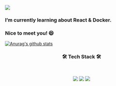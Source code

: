 <img src="https://capsule-render.vercel.app/api?type=Rect&color=auto&height=300&section=header&text=Dudu%20render&fontSize=90" />

### I’m currently learning about React & Docker.
### Nice to meet you! 😄

[![Anurag's github stats](https://github-readme-stats.vercel.app/api?username=Dudu-CNU&theme=synthwave&show_icons=true)](https://github.com/anuraghazra/github-readme-stats)

<h3 align="center"><b>🛠 Tech Stack 🛠</b></h3>
</br>
<p align="center">
<img src="https://img.shields.io/badge/Python-3776AB?style=flat-square&logo=Python&logoColor=white"/></a>
<img src="https://img.shields.io/badge/React-61DAFB?style=flat-square&logo=React&logoColor=white"/></a>
<img src="https://img.shields.io/badge/Redux-764ABC?style=flat-square&logo=Redux&logoColor=white"/></a>
</p>
